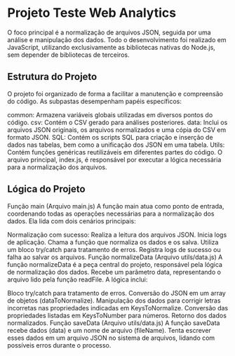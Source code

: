# Projeto Teste Web Analytics 
O foco principal é a normalização de arquivos JSON, seguida por uma análise e manipulação dos dados. Todo o desenvolvimento foi realizado em JavaScript, utilizando exclusivamente as bibliotecas nativas do Node.js, sem depender de bibliotecas de terceiros.

## Estrutura do Projeto
O projeto foi organizado de forma a facilitar a manutenção e compreensão do código. As subpastas desempenham papéis específicos:

common: Armazena variáveis globais utilizadas em diversos pontos do código.
csv: Contém o CSV gerado para análises posteriores.
data: Inclui os arquivos JSON originais, os arquivos normalizados e uma cópia do CSV em formato JSON.
SQL: Contém os scripts SQL para criação e inserção de dados nas tabelas, bem como a unificação dos JSON em uma tabela.
Utils: Contém funções genéricas reutilizáveis em diferentes partes do código.
O arquivo principal, index.js, é responsável por executar a lógica necessária para a normalização dos arquivos.

## Lógica do Projeto
Função main (Arquivo main.js)
A função main atua como ponto de entrada, coordenando todas as operações necessárias para a normalização dos dados. Ela lida com dois cenários principais:

Normalização com sucesso:
Realiza a leitura dos arquivos JSON.
Inicia logs de aplicação.
Chama a função que normaliza os dados e os salva.
Utiliza um bloco try/catch para tratamento de erros.
Registra logs de sucesso ou falha ao salvar os arquivos.
Função normalizeData (Arquivo utils/data.js)
A função normalizeData é a peça central do projeto, responsável pela lógica de normalização dos dados. Recebe um parâmetro data, representando o arquivo lido pela função readFile. A lógica inclui:

Bloco try/catch para tratamento de erros.
Conversão do JSON em um array de objetos (dataToNormalize).
Manipulação dos dados para corrigir letras incorretas nas propriedades indicadas em KeysToNormalize.
Conversão das propriedades listadas em KeysToNumber para números.
Retorno dos dados normalizados.
Função saveData (Arquivo utils/data.js)
A função saveData recebe dados (data) e um nome de arquivo (fileName). Tenta escrever esses dados em um arquivo JSON no sistema de arquivos, lidando com possíveis erros durante o processo.
